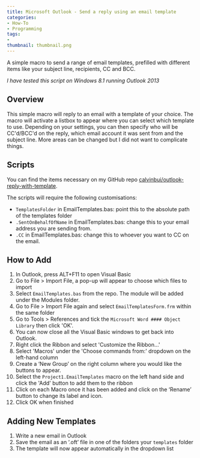 ```yaml
---
title: Microsoft Outlook - Send a reply using an email template
categories:
- How-To
- Programming
tags:
- 
thumbnail: thumbnail.png
---
```


A simple macro to send a range of email templates, prefilled with different items like your subject line, recipients, CC and BCC.

<!-- more -->

_I have tested this script on Windows 8.1 running Outlook 2013_

## Overview

This simple macro will reply to an email with a template of your choice. The macro will activate a listbox to appear where you can select which template to use. Depending on your settings, you can then specify who will be CC'd/BCC'd on the reply, which email account it was sent from and the subject line. More areas can be changed but I did not want to complicate things.

## Scripts

You can find the items necessary on my GitHub repo [calvinbui/outlook-reply-with-template](https://github.com/calvinbui/outlook-reply-with-template).

The scripts will require the following customisations:

* `TemplatesFolder` in EmailTemplates.bas: point this to the absolute path of the templates folder
* `.SentOnBehalfOfName` in EmailTemplates.bas: change this to your email address you are sending from.
* `.CC` in EmailTemplates.bas: change this to whoever you want to CC on the email.

## How to Add

1.  In Outlook, press ALT+F11 to open Visual Basic
2.  Go to File > Import File, a pop-up will appear to choose which files to import
3.  Select `EmailTemplates.bas` from the repo. The module will be added under the Modules folder.
4.  Go to File > Import File again and select `EmailTemplatesForm.frm` within the same folder
5.  Go to Tools > References and tick the `Microsoft Word #### Object Library` then click 'OK'.
6.  You can now close all the Visual Basic windows to get back into Outlook.
6.  Right click the Ribbon and select 'Customize the Ribbon…'
7.  Select 'Macros' under the 'Choose commands from:' dropdown on the left-hand column
8.  Create a ‘New Group’ on the right column where you would like the buttons to appear.
9.  Select the `Project1.EmailTemplates` macro on the left hand side and click the 'Add' button to add them to the ribbon
10.	Click on each Macro once it has been added and click on the ‘Rename’ button to change its label and icon.
11.	Click OK when finished

## Adding New Templates

1.  Write a new email in Outlook
2.  Save the email as an ‘.oft’ file in one of the folders your `templates` folder
3.  The template will now appear automatically in the dropdown list
